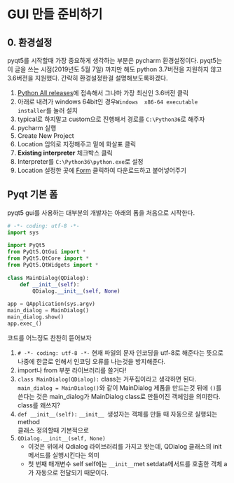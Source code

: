 # GUI 만들 준비하기

## 0. 환경설정
pyqt5를 시작할때 가장 중요하게 생각하는 부분은 pycharm 환경설정이다.
pyqt5는 이 글을 쓰는 시점(2019년도 5월 7일) 까지만 해도 
python 3.7버전을 지원하지 않고 3.6버전을 지원했다.
간략히 환경설정한걸 설명해보도록하겠다.
1. [Python All releases](https://www.python.org/downloads/)에 접속해서
그나마 가장 최신인 3.6버전 클릭
2. 아래로 내려가 windows 64bit인 경우`Windows  x86-64 executable installer`를 눌러 설치
3. typical로 하지말고 custom으로 진행해서 경로를 `C:\Python36`로 해주자
4. pycharm 실행
5. Create New Project
6. Location 임의로 지정해주고 밑에 화살표 클릭
7. **Existing interpreter** 체크박스 클릭
8. Interpreter를 `C:\Python36\python.exe`로 설정
9. Location 설정한 곳에 [Form](http://umnoni.tistory.com/attachment/cfile7.uf@99F5F4375C3DE48E1AD8A5.zip) 클릭하여 다운로드하고 붙어넣어주기

## Pyqt 기본 폼
pyqt5 gui를 사용하는 대부분의 개발자는 아래의 폼을 처음으로 시작한다.

``` python
# -*- coding: utf-8 -*- 
import sys
 
import PyQt5
from PyQt5.QtGui import *
from PyQt5.QtCore import *
from PyQt5.QtWidgets import *
 
class MainDialog(QDialog):
    def __init__(self):
        QDialog.__init__(self, None)
 
app = QApplication(sys.argv)
main_dialog = MainDialog()
main_dialog.show()
app.exec_()
```
코드를 어느정도 찬찬히 뜯어보자
1. `# -*- coding: utf-8 -*-`
현재 파일의 문자 인코딩을 utf-8로 해준다는 뜻으로 나중에 한글로 인해서 인코딩 오류를 나는것을 방지해준다.
2. import나 from 부분
라이브러리를 쓸거다!
3. `class MainDialog(QDialog):`
class는 거푸집이라고 생각하면 된다.
`main_dialog = MainDialog()`와 같이 MainDialog 제품을 만드는것
뒤에 `()`를 쓴다는 것은 main_dialog가 MainDialog class로 만들어진 객체임을 의미한다.
class를 왜쓰지?
4. `def __init__(self):`
`__init__ `생성자는 객체를 만들 때 자동으로 실행되는 method  
클래스 정의할때 기본적으로 
5. `QDialog.__init__(self, None)`
	- 이것은 위에서 Qdialog 라이브러리를 가지고 왓는데, QDialog 클래스의 init 메서드를 실행시킨다는 의미
	- 첫 번째 매개변수 self
self에는 `__init__`met setdata메서드를 호출한 객체 a가 자동으로 전달되기 때문이다.

<!--stackedit_data:
eyJoaXN0b3J5IjpbLTEyOTg5OTYxMjRdfQ==
-->